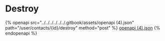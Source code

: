 # Destroy

{% openapi src="../../../../../../.gitbook/assets/openapi (4).json" path="/user/contacts/{id}/destroy" method="post" %}
[openapi (4).json](<../../../../../../.gitbook/assets/openapi (4).json>)
{% endopenapi %}
